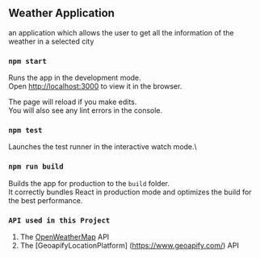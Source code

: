 ## Weather Application

an application which allows the user to get all the information of the weather in a selected city 

### `npm start`

Runs the app in the development mode.\
Open [http://localhost:3000](http://localhost:3000) to view it in the browser.

The page will reload if you make edits.\
You will also see any lint errors in the console.

### `npm test`

Launches the test runner in the interactive watch mode.\

### `npm run build`

Builds the app for production to the `build` folder.\
It correctly bundles React in production mode and optimizes the build for the best performance.


### `API used in this Project`
1. The [OpenWeatherMap](https://openweathermap.org/) API
2. The [GeoapifyLocationPlatform] (https://www.geoapify.com/) API


